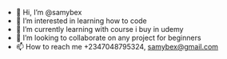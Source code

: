 - 👋 Hi, I’m @samybex
- 👀 I’m interested in learning how to code
- 🌱 I’m currently learning with course i buy in udemy
- 💞️ I’m looking to collaborate on any project for beginners
- 📫 How to reach me +2347048795324, samybex@gmail.com

<!---
samybex/samybex is a ✨ special ✨ repository because its `README.md` (this file) appears on your GitHub profile.
You can click the Preview link to take a look at your changes.
--->
